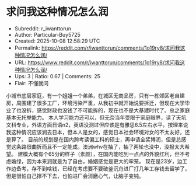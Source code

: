 # 求问我这种情况怎么润

- Subreddit: r_iwanttorun
- Author: Particular-Buy5725
- Created: 2025-10-08 12:58:29 UTC
- Permalink: https://reddit.com/r/iwanttorun/comments/1o19ry8/求问我这种情况怎么润/
- URL: https://www.reddit.com/r/iwanttorun/comments/1o19ry8/求问我这种情况怎么润/
- Ups: 3 | Ratio: 0.67 | Comments: 25
- Flair: 不懂就问


小城市底层家庭，有一个姐姐一个弟弟，在城区无商品房，只有一栋郊区老自建房，周围建了很多工厂，环境污染严重，从我初中就开始说要拆迁，但现在大学毕业了也没拆，感觉财政也没钱了不可能拆的，现在也不是大基建时代了。总之家庭基本无托举能力。
本人学习能力还可以，但无奈当年受限于家庭眼界，读了天坑文科专业，外语方面日语n2，英语没测过但应该是有雅思6.5左右水平。按理来说我这种情况应该润去日本，但本人是女的，感觉日本社会环境对女的不太友好，还是算了。
目前的规划是在国内跨考读偏工科的硕士，再申请全奖博润，但是总感觉这条路很曲折而且不一定能成。澳洲whv在抽了，抽了两轮也没中，没报太大希望。
建模大概有个65分的样子（素颜），在国内能吃到一点点的外貌红利，但不考虑婚绿，因为本来润就是为了自由，婚姻感觉是更大的牢笼。
现在是23岁，边工作边备考，存不到啥钱，已经在考虑要不要破釜沉舟进厂打几年工存钱去留学了，但是很怕自己撑不下去，也怕进厂会消磨心气，让脑子变钝。

